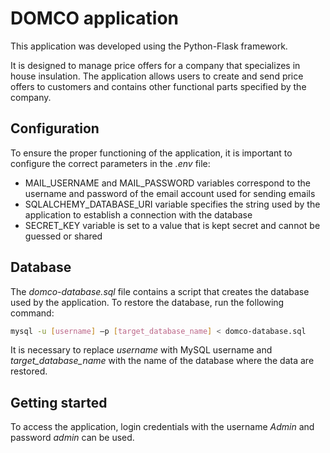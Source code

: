 # DOMCO application

This application was developed using the Python-Flask framework. 

It is designed to manage price offers for a company that specializes in house insulation. The application allows users to create and send price offers to customers and contains other functional parts specified by the company.

## Configuration

To ensure the proper functioning of the application, it is important to configure the correct parameters in the _.env_ file:

- MAIL_USERNAME and MAIL_PASSWORD variables correspond to the username and password of the email account used for sending emails
- SQLALCHEMY_DATABASE_URI variable specifies the string used by the application to establish a connection with the database
- SECRET_KEY variable is set to a value that is kept secret and cannot be guessed or shared
## Database
The _domco-database.sql_ file contains a script that creates the database used by the application. To restore the database, run the following command:
```sh
mysql -u [username] –p [target_database_name] < domco-database.sql
```
It is necessary to replace _username_ with MySQL username and _target_database_name_ with the name of the database where the data are restored.

## Getting started
To access the application, login credentials with the username _Admin_ and password _admin_ can be used. 
